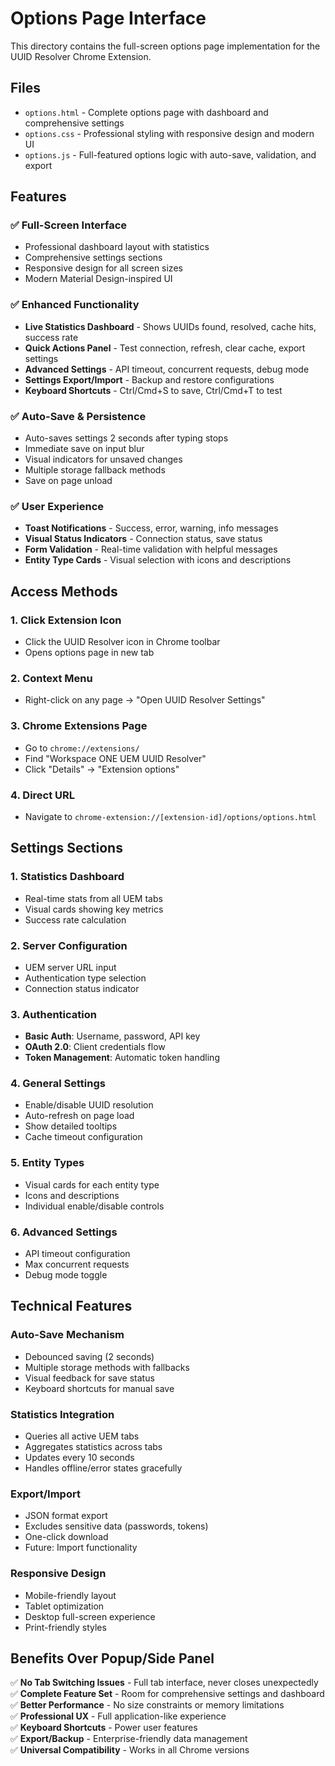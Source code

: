 # Options Page Interface

This directory contains the full-screen options page implementation for the UUID Resolver Chrome Extension.

## Files

- `options.html` - Complete options page with dashboard and comprehensive settings
- `options.css` - Professional styling with responsive design and modern UI
- `options.js` - Full-featured options logic with auto-save, validation, and export

## Features

### ✅ **Full-Screen Interface**
- Professional dashboard layout with statistics
- Comprehensive settings sections
- Responsive design for all screen sizes
- Modern Material Design-inspired UI

### ✅ **Enhanced Functionality**
- **Live Statistics Dashboard** - Shows UUIDs found, resolved, cache hits, success rate
- **Quick Actions Panel** - Test connection, refresh, clear cache, export settings
- **Advanced Settings** - API timeout, concurrent requests, debug mode
- **Settings Export/Import** - Backup and restore configurations
- **Keyboard Shortcuts** - Ctrl/Cmd+S to save, Ctrl/Cmd+T to test

### ✅ **Auto-Save & Persistence**
- Auto-saves settings 2 seconds after typing stops
- Immediate save on input blur
- Visual indicators for unsaved changes
- Multiple storage fallback methods
- Save on page unload

### ✅ **User Experience**
- **Toast Notifications** - Success, error, warning, info messages
- **Visual Status Indicators** - Connection status, save status
- **Form Validation** - Real-time validation with helpful messages
- **Entity Type Cards** - Visual selection with icons and descriptions

## Access Methods

### **1. Click Extension Icon**
- Click the UUID Resolver icon in Chrome toolbar
- Opens options page in new tab

### **2. Context Menu**
- Right-click on any page → "Open UUID Resolver Settings"

### **3. Chrome Extensions Page**
- Go to `chrome://extensions/`
- Find "Workspace ONE UEM UUID Resolver"
- Click "Details" → "Extension options"

### **4. Direct URL**
- Navigate to `chrome-extension://[extension-id]/options/options.html`

## Settings Sections

### **1. Statistics Dashboard**
- Real-time stats from all UEM tabs
- Visual cards showing key metrics
- Success rate calculation

### **2. Server Configuration**
- UEM server URL input
- Authentication type selection
- Connection status indicator

### **3. Authentication**
- **Basic Auth**: Username, password, API key
- **OAuth 2.0**: Client credentials flow
- **Token Management**: Automatic token handling

### **4. General Settings**
- Enable/disable UUID resolution
- Auto-refresh on page load
- Show detailed tooltips
- Cache timeout configuration

### **5. Entity Types**
- Visual cards for each entity type
- Icons and descriptions
- Individual enable/disable controls

### **6. Advanced Settings**
- API timeout configuration
- Max concurrent requests
- Debug mode toggle

## Technical Features

### **Auto-Save Mechanism**
- Debounced saving (2 seconds)
- Multiple storage methods with fallbacks
- Visual feedback for save status
- Keyboard shortcuts for manual save

### **Statistics Integration**
- Queries all active UEM tabs
- Aggregates statistics across tabs
- Updates every 10 seconds
- Handles offline/error states gracefully

### **Export/Import**
- JSON format export
- Excludes sensitive data (passwords, tokens)
- One-click download
- Future: Import functionality

### **Responsive Design**
- Mobile-friendly layout
- Tablet optimization
- Desktop full-screen experience
- Print-friendly styles

## Benefits Over Popup/Side Panel

✅ **No Tab Switching Issues** - Full tab interface, never closes unexpectedly  
✅ **Complete Feature Set** - Room for comprehensive settings and dashboard  
✅ **Better Performance** - No size constraints or memory limitations  
✅ **Professional UX** - Full application-like experience  
✅ **Keyboard Shortcuts** - Power user features  
✅ **Export/Backup** - Enterprise-friendly data management  
✅ **Universal Compatibility** - Works in all Chrome versions
